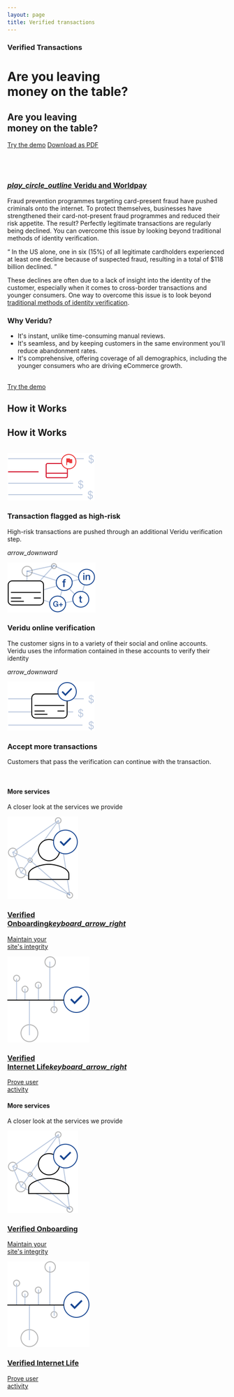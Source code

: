```yaml
---
layout: page
title: Verified transactions
---
```


<div class="container-fluid">
    <div class="row">
        <div class="col-xs-12 col-sm-12 col-lg-12 box darkblue-bg wow animate fadeIn padding-bottom-header">
            <div class="row article-header-content">    
                <div class="col-xs-12 col-sm-7 col-lg-7 p1">
                    <div class="divider-header-3"></div>
                    <h3 class="visible-xs visible-sm visible-md visible-lg white">
                        Verified Transactions</h3>
                    <h1 class="hidden-xs hidden-sm hidden-md visible-lg maxwidth-big-headline thin white">
                        Are you leaving <br> money on the table?</h1>
                    <h2 class="visible-xs visible-sm visible-md hidden-lg maxwidth-small-headline thin white">
                        Are you leaving <br> money on the table?
                    </h2>
                    <div class="divider-header-2"></div>
                    <div>
                        <span class="button-width">
                            <a target="blank" class="secondary-negative-button" href="http://www.demo.veridu.com/payments/">Try the demo</a>
                        </span>
                        <a target="blank" class="secondary-negative-button hidden-xs" href="./pdf/Transactions.pdf">Download as PDF</a>
                    </div>
                    <div class="divider-header"></div>
                    <br class="visible-sm visible-xs">
                </div>
                <br class="hidden-xs hidden-sm"><br class="hidden-xs">
                <a class="swipebox-video" href="http://www.youtube.com/watch?v=GZxyRIuo-YU" rel="vimeo">
                    <div class="col-xs-12 col-sm-5 col-lg-4 box story-video worldpay-video worldpay-video-hover">
                        <div class="video-line">
                        </div>
                        <div class="story-video-text story-video-text-hover">
                            <h3 class="visible-xs visible-sm visible-md visible-lg" id="worlpay-text">
                                <i class="material-icons icon-position">play_circle_outline</i> Veridu and Worldpay
                            </h3>
                        </div>
                    </div>
                </a>
            </div>
        </div>
    </div>
</div>



<div class="container-fluid">
    <div class="row">
        <div class="col-xs-12 col-sm-7 col-lg-8 box box-text white-bg wow animate fadeIn">
            <div class="tl-line">
            </div>
            <p class="light">
                Fraud prevention programmes targeting card-present fraud have pushed criminals onto the internet. To protect themselves, businesses have strengthened their card-not-present fraud programmes and reduced their risk appetite. The result? Perfectly legitimate transactions are regularly being declined. You can overcome this issue by looking beyond traditional methods of identity verification.
            </p>
            <q>
                In the US alone, one in six (15%) of all legitimate cardholders experienced at least one decline because of suspected fraud, resulting in a total of $118 billion declined.
            </q>
            <p class="light">
                These declines are often due to a lack of insight into the identity of the customer, especially when it comes to cross-border transactions and younger consumers. One way to overcome this issue is to look beyond <a href="https://medium.com/@VeriduHQ/why-the-payments-industry-should-use-social-media-for-authentication-2ad828ecaf3e#.jlf7t663z">traditional methods of identity verification</a>.
            </p>
            <h3>
            Why Veridu?
            </h3>
            <ul class="light">
                <li>
                    It's instant, unlike time-consuming manual reviews.
                </li>
                <li>
                    It's seamless, and by keeping customers in the same environment you'll reduce abandonment rates.
                </li>
                <li>
                    It's comprehensive, offering coverage of all demographics, including the younger consumers who are driving eCommerce growth.
                </li>
            </ul>
            <br>
            <a href="http://demo.veridu.com/payments/">
                <div class="col-xs-12 col-sm-12 col-lg-12 story-demo transactions-demo">
                </div>
                <div class="demo-button">
                    <div>
                        <a target="_blank" class="secondary-negative-button" href="http://demo.veridu.com/payments/">Try the demo</a>
                    </div>
                </div>
            </a>
        </div>
        <div class="col-xs-12 col-sm-5 col-lg-4 box box-text wow animate fadeIn">
            <div class="tl-line">
            </div>
            <h2 class="visible-lg center thin">How it Works</h2>
            <h2 class="hidden-lg center thin">How it Works</h2>
            <br>
            <div class="row">
                <div class="col-xs-12 col-sm-12 col-lg-12 center story-howitworks divider">
                    <img class="center transactions-item" src="./svg/transactions-article-1.svg">
                    <h3 class="center visible-xs visible-sm visible-md visible-lg">
                        Transaction flagged as high-risk 
                    </h3>
                    <p class="center light">
                        High-risk transactions are pushed through an additional Veridu verification step.
                    </p>
                </div>
                <p class="center">
                    <i class="material-icons center">arrow_downward</i>
                </p>
                <div class="col-xs-12 col-sm-12 col-lg-12 center story-howitworks">
                    <img class="center transactions-item" src="./svg/transactions-article-2.svg">
                    <h3 class="center visible-xs visible-sm visible-md visible-lg">
                        Veridu online verification
                    </h3>
                    <p class="center light">
                        The customer signs in to a variety of their social and online accounts.
                        Veridu uses the information contained in these accounts to verify their identity
                    </p>
                </div>
                <div class="divider">
                    <p class="center">
                        <i class="material-icons center">arrow_downward</i>
                    </p>
                </div>
                <div class="col-xs-12 col-sm-12 col-lg-12 center story-howitworks">
                    <img class="center transactions-item" src="./svg/transactions-article-3.svg">
                    <h3 class="center visible-xs visible-sm visible-md visible-lg">
                        Accept more transactions
                    </h3>
                    <p class="center light">
                         Customers that pass the verification can continue with the transaction.
                    </p>
                    <br>
                </div>
            </div>
        </div>
    </div>
</div>

<div class="visible-lg hidden-xs container-fluid wow animate fadeIn divider">
    <div class="row">
        <div class="col-xs-12 col-sm-4 col-lg-3 box heading-solutions">
            <h4 class="visible-xs visible-sm visible-md visible-lg white">More services</h4>
            <p class="maxwidth light solutionsh3 white">
                A closer look at the services we provide                
            </p>
        </div>
        <a href="./onboarding.html">
            <div class="col-xs-12 col-sm-4 col-lg-3 box story-product onboarding-icons onboarding-product">
                <div class="tl-line onboarding-line">
                </div>
                <div class="row">
                    <div class="col-xs-6 col-sm-6 col-lg-5">
                    <img class="solutions-item" src="./svg/onboarding-1.svg">
                    </div>
                    <div class="col-xs-6 col-sm-6 col-lg-7">
                    <h3 class="visible-xs visible-sm visible-md visible-lg darkblue">
                        Verified<br>Onboarding<i class="material-icons icon-position">keyboard_arrow_right</i>
                    </h3>
                    <p class="maxwidth light solutionsh3">
                        Maintain your<br> site's integrity
                    </p>
                    </div>
                </div>
            </div>
        </a>
        <a href="./activity.html">              
            <div class="col-xs-12 col-sm-4 col-lg-3 box story-product activity-icons activity-product">
                <div class="tl-line activity-line">
                </div>
                <div class="row">
                    <div class="col-xs-6 col-sm-6 col-lg-5">
                        <img class="solutions-item activity" src="./svg/activity-1.svg">
                    </div>
                    <div class="col-xs-6 col-sm-6 col-lg-7">
                        <h3 class="visible-xs visible-sm visible-md visible-lg darkblue">
                            Verified<br>Internet Life<i class="material-icons icon-position">keyboard_arrow_right</i>
                        </h3>
                        <p class="maxwidth light solutionsh3">
                            Prove user<br >activity             
                        </p>
                    </div>
                </div>
            </div>
        </a>
    </div>
</div>
<div class="hidden-lg visible-xs visible-sm visible-md container-fluid wow animate fadeIn divider">
    <div class="row">
            <div class="col-xs-6 col-sm-4 col-lg-4 box heading-solutions-md">
                <h4 class="visible-xs visible-sm visible-md visible-lg white">More services</h4>
                <p class="maxwidth light solutionsh3 white">
                    A closer look at the services we provide            
                </p>
            </div>
        <a href="./onboarding.html">
            <div class="col-xs-6 col-sm-4 col-lg-4 box story-product-md onboarding-icons">
                <div class="tl-line" id="onboarding-line">
                </div>
                <img class="solutions-item" src="./svg/onboarding-1.svg">
                <h3 class="visible-xs visible-sm visible-md visible-lg darkblue solutionsh3">
                    Verified Onboarding
                </h3>
                <p class="maxwidth light solutionsh3">
                    Maintain your<br> site's integrity
                </p>
            </div>
        </a>
        <a href="./activity.html">              
            <div class="col-xs-6 col-sm-4 col-lg-4  box story-product-md activity-icons" id="activity-product">
                <div class="tl-line" id="activity-line">
                </div>
                <img class="solutions-item activity" src="./svg/activity-1.svg">
                <h3 class="visible-xs visible-sm visible-md visible-lg darkblue solutionsh3">
                    Verified Internet Life
                </h3>
                <p class="maxwidth light solutionsh3">
                    Prove user<br >activity                 
                </p>
            </div>
        </a>
    </div>
</div>
